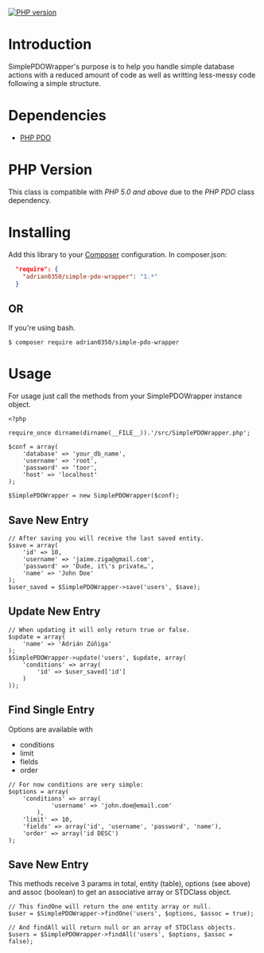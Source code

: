[![PHP version](https://badge.fury.io/ph/adrian0350%2Fsimple-pdo-wrapper@2x.png)](https://badge.fury.io/ph/adrian0350%2Fsimple-pdo-wrapper)

# Introduction

SimplePDOWrapper's purpose is to help you handle simple database actions with a reduced
amount of code as well as writting less-messy code following a simple structure.

# Dependencies

 * [PHP PDO](http://php.net/manual/en/book.pdo.php)

# PHP Version

This class is compatible with *PHP 5.0 and above* due to the *PHP PDO* class dependency.

# Installing
Add this library to your [Composer](https://packagist.org/packages/adrian0350/simple-pdo-wrapper) configuration. In
composer.json:
```json
  "require": {
    "adrian0350/simple-pdo-wrapper": "1.*"
  }
```

## OR

If you're using bash.
```
$ composer require adrian0350/simple-pdo-wrapper
```

# Usage

For usage just call the methods from your SimplePDOWrapper instance object.
```
<?php

require_once dirname(dirname(__FILE__)).'/src/SimplePDOWrapper.php';

$conf = array(
	'database' => 'your_db_name',
	'username' => 'root',
	'password' => 'toor',
	'host' => 'localhost'
);

$SimplePDOWrapper = new SimplePDOWrapper($conf);
```
## Save New Entry

```
// After saving you will receive the last saved entity.
$save = array(
	'id' => 10,
	'username' => 'jaime.ziga@gmail.com',
	'password' => 'Dude, it\'s private…',
	'name' => 'John Doe'
);
$user_saved = $SimplePDOWrapper->save('users', $save);
```

## Update New Entry

```
// When updating it will only return true or false.
$update = array(
	'name' => 'Adrián Zúñiga'
);
$SimplePDOWrapper->update('users', $update, array(
	'conditions' => array(
		'id' => $user_saved['id']
	)
));
```

## Find Single Entry

Options are available with
* conditions
* limit
* fields
* order

```
// For now conditions are very simple:
$options = array(
	'conditions' => array(
			'username' => 'john.doe@email.com'
		),
	'limit' => 10,
	'fields' => array('id', 'username', 'password', 'name'),
	'order' => array('id DESC')
);
```

## Save New Entry
This methods receive 3 params in total, entity (table), options (see above) and
assoc (boolean) to get an associative array or STDClass object.
```
// This findOne will return the one entity array or null.
$user = $SimplePDOWrapper->findOne('users', $options, $assoc = true);

// And findAll will return null or an array of STDClass objects.
$users = $SimplePDOWrapper->findAll('users', $options, $assoc = false);
```
